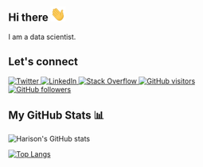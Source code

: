 ## Hi there  <img src="wave.gif" width="30px">

I am a data scientist.


## Let's connect

<!-- [![Twitter](https://img.shields.io/twitter/follow/harisonmg?&logo=twitter)](https://twitter.com/harisonmg) -->

<!-- [![LinkedIn](https://img.shields.io/badge/LinkedIn-0077B5?logo=linkedin)](https://linkedin.com/in/harisonmg) -->

<!-- [![Stack Overflow](https://img.shields.io/badge/Stack_Overflow-FE7A16?logo=stack-overflow&logoColor=white)](https://stackoverflow.com/users/12899434/harisonmg) -->

<!-- [![GitHub visitors](https://visitor-badge.laobi.icu/badge?page_id=harisonmg)](https://github.com/harisonmg) -->

<!-- [![GitHub followers](https://img.shields.io/github/followers/harisonmg?&logo=github)](https://github.com/harisonmg?tab=followers) -->

<p align="left">
  <a href="https://twitter.com/harisonmg">
    <img src="https://img.shields.io/twitter/follow/harisonmg?&logo=twitter" alt="Twitter">
  </a>

  <a href="https://linkedin.com/in/harisonmg">
    <img src="https://img.shields.io/badge/LinkedIn-0077B5?logo=linkedin" alt="LinkedIn">
  </a>

  <a href="https://stackoverflow.com/users/12899434/harisonmg">
    <img src="https://img.shields.io/badge/Stack_Overflow-FE7A16?logo=stack-overflow&logoColor=white" alt="Stack Overflow">
  </a>

  <a href="https://github.com/harisonmg">
   <img src="https://visitor-badge.laobi.icu/badge?page_id=harisonmg" alt="GitHub visitors">
  </a>
  
  <a href="https://github.com/harisonmg?tab=followers">
    <img src="https://img.shields.io/github/followers/harisonmg?&logo=github" alt="GitHub followers">
  </a>
</p>


## My GitHub Stats 📊
![Harison's GitHub stats](https://github-readme-stats.vercel.app/api?username=harisonmg&show_icons=true&theme=tokyonight)

[![Top Langs](https://github-readme-stats.vercel.app/api/top-langs/?username=harisonmg&layout=compact&theme=tokyonight)](https://github.com/anuraghazra/github-readme-stats)

